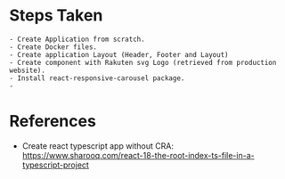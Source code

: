 # Steps Taken
    - Create Application from scratch.
    - Create Docker files.
    - Create application Layout (Header, Footer and Layout)
    - Create component with Rakuten svg Logo (retrieved from production website).
    - Install react-responsive-carousel package.
    -
# References
 - Create react typescript app without CRA: https://www.sharooq.com/react-18-the-root-index-ts-file-in-a-typescript-project
